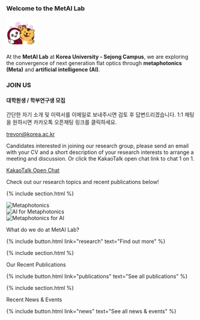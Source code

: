---
---

<div>

<h3> Welcome to the MetAI Lab </h3>

<img align="center" height="80" src="/images/wave.gif"> 
</div>

At the **MetAI Lab** at **Korea University - Sejong Campus**, we are exploring the convergence of next generation flat optics through **metaphotonics (Meta)** and **artificial intelligence (AI)**. 

<h3> JOIN US </h3>
<h4> 대학원생 / 학부연구생 모집 </h4>
<p> 간단한 자기 소개 및 이력서를 이메일로 보내주시면 검토 후 답변드리겠습니다. 1:1 채팅을 원하시면 카카오톡 오픈채팅 링크를 클릭하세요. </p>
<a href="mailto:trevon@korea.ac.kr">trevon@korea.ac.kr</a>

<p> Candidates interested in joining our research group, please send an email with your CV and a short description of your research interests to arrange a meeting and discussion. Or click the KakaoTalk open chat link to chat 1 on 1. </p>

<!-- Kakaotalk Button -->
<p>
  <a href="https://open.kakao.com/o/sCvTrjCh" target="_blank" rel="noopener noreferrer" class="kakao-button">
    KakaoTalk Open Chat
  </a>
</p>

Check out our research topics and recent publications below!

{% include section.html %}
<!-- SwiperJS Carousel and Text for "What do we do?" section -->
<div class="feature" data-flip >
  <div class="feature-image">
    <div class="swiper-container-2">
      <div class="swiper-wrapper swiper-wrapper-2">
                <!-- Manually added Swiper slides -->
        <div class="swiper-slide"><img src="{{ '/images/research/metaphotonics.png' | relative_url }}" alt="Metaphotonics"></div>
        <div class="swiper-slide"><img src="{{ '/images/research/ai-meta.png' | relative_url }}" alt="AI for Metaphotonics"></div>
        <div class="swiper-slide"><img src="{{ '/images/research/meta-ai.png' | relative_url }}" alt="Metaphotonics for AI"></div>
      </div>
      <div class="swiper-pagination swiper-pagination-2"></div>
    </div>
  </div>
  <div class="feature-text">
    <p class="feature-title">What do we do at MetAI Lab?</p>
    <div id="custom-text">
    </div>
    {%
    include button.html
    link="research"
    text="Find out more"
    %}
  </div>
</div>

{% include section.html %}

<!-- SwiperJS Carousel and Text for Recent Publications -->
<div class="feature">
  <div class="feature-image">
    <div class="swiper-container-1">
      <div class="swiper-wrapper swiper-wrapper-1">
        <!-- Swiper slides will be populated by JavaScript -->
      </div>
      <div class="swiper-pagination swiper-pagination-1"></div>
    </div>
  </div>
  <div class="feature-text">
    <p class="feature-title">Our Recent Publications</p>
    <div id="publication-text">
      <!-- Publication text will be updated by JavaScript -->
    </div>
    {%
    include button.html
    link="publications"
    text="See all publications"
    %}
  </div>
</div>

<script id="data" type="application/json">
  {{ site.data.citations | jsonify }}
</script>


{% include section.html %}

<div class="feature" data-flip>
  <div class="feature-image">
      <div class="swiper-container-news">
        <div class="swiper-wrapper swiper-wrapper-news">
          <!-- Swiper slides for News & Events will be populated here by JavaScript -->
        </div>
      <div class="swiper-pagination"></div>
    </div>
  </div>
  <div class="feature-text">
    <p class="feature-title">Recent News & Events</p>
    <div id="news-text">
      <!-- News text will be updated here by JavaScript -->
    </div>
    {%
    include button.html
    link="news"
    text="See all news & events"
    %}
  </div>
</div>

<script id="news-data" type="application/json">
    [
    {% for post in site.posts | sort: 'date' | reverse | limit: 3 %}
      {
        "title": "{{ post.title | escape }}",
        "image": "{{ post.image | relative_url }}",
        "link": "{{ post.url | relative_url }}",
        "date": "{{ post.date }}"
      }{% if forloop.last == false %},{% endif %}
    {% endfor %}
    ]
</script>